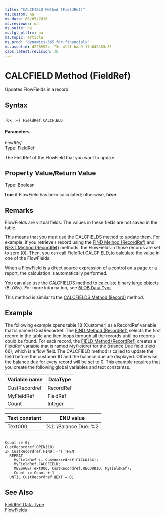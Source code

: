 ```yaml
---
title: "CALCFIELD Method (FieldRef)"
ms.custom: na
ms.date: 06/05/2016
ms.reviewer: na
ms.suite: na
ms.tgt_pltfrm: na
ms.topic: article
ms.prod: "dynamics-365-for-financials"
ms.assetid: d226598c-f73c-41f1-baa9-17a642483c35
caps.latest.revision: 25
---
```

# CALCFIELD Method (FieldRef)
Updates FlowFields in a record.  

## Syntax  

```  

[Ok :=] FieldRef.CALCFIELD  
```  

#### Parameters  
 *FieldRef*  
 Type: FieldRef  

 The FieldRef of the FlowField that you want to update.  

## Property Value/Return Value  
 Type: Boolean  

 **true** if FlowField has been calculated; otherwise, **false**.  

## Remarks  
 FlowFields are virtual fields. The values in these fields are not saved in the table.  

 This means that you must use the CALCFIELDS method to update them. For example, if you retrieve a record using the [FIND Method \(RecordRef\)](devenv-FIND-Method-RecordRef.md) and [NEXT Method \(RecordRef\)](devenv-NEXT-Method-RecordRef.md) methods, the FlowFields in those records are set to zero \(0\). Then, you can call FieldRef.CALCFIELD, to calculate the value in one of the FlowFields.  

 When a FlowField is a direct source expression of a control on a page or a report, the calculation is automatically performed.  

 You can also use the CALCFIELDS method to calculate binary large objects \(BLOBs\). For more information, see [BLOB Data Type](../datatypes/devenv-BLOB-Data-Type.md).  

 This method is similar to the [CALCFIELDS Method \(Record\)](devenv-CALCFIELDS-Method-Record.md) method.  

## Example  
 The following example opens table 18 \(Customer\) as a RecordRef variable that is named CustRecordref. The [FIND Method \(RecordRef\)](devenv-FIND-Method-RecordRef.md) selects the first record in the table and then loops through all the records until no records could be found. For each record, the [FIELD Method \(RecordRef\)](devenv-FIELD-Method-RecordRef.md) creates a FieldRef variable that is named MyFieldref for the Balance Due field \(field 66\), which is a flow field. The CALCFIELD method is called to update the field before the customer ID and the balance due are displayed. Otherwise, the balance due for every record will be set to 0. This example requires that you create the following global variables and text constantss.  

|Variable name|DataType|  
|-------------------|--------------|  
|CustRecordref|RecordRef|  
|MyFieldRef|FieldRef|  
|Count|Integer|  

|Text constant|ENU value|  
|-------------------|---------------|  
|Text000|%1: \\Balance Due: %2|  

```  

Count := 0;  
CustRecordref.OPEN(18);  
IF CustRecordref.FIND('-') THEN  
  REPEAT  
    MyFieldRef := CustRecordref.FIELD(66);  
    MyFieldRef.CALCFIELD;  
    MESSAGE(Text000, CustRecordref.RECORDID, MyFieldRef);  
    Count := Count + 1;  
  UNTIL CustRecordref.NEXT = 0;  
```  

## See Also  
 [FieldRef Data Type](../datatypes/devenv-FieldRef-Data-Type.md)   
 [FlowFields](FlowFields.md)

